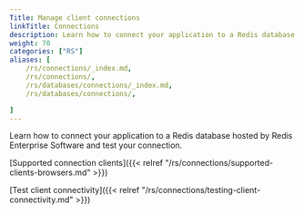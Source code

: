 ```yaml
---
Title: Manage client connections
linkTitle: Connections
description: Learn how to connect your application to a Redis database hosted by Redis Enterprise Software and test your connection.
weight: 70
categories: ["RS"]
aliases: [
    /rs/connections/_index.md,
    /rs/connections/,
    /rs/databases/connections/_index.md,
    /rs/databases/connections/,

]
---
```

Learn how to connect your application to a Redis database hosted by Redis Enterprise Software and test your connection.

[Supported connection clients]({{< relref "/rs/connections/supported-clients-browsers.md" >}})

[Test client connectivity]({{< relref "/rs/connections/testing-client-connectivity.md" >}})